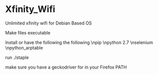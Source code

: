# Xfinity_Wifi
Unlimited xfinity wifi for Debian Based OS

Make files executable

Install or have the following the following 
  \npip
  \npython 2.7
  \nselenium
  \npython_arptable

run ./staple

make sure you have a geckodriver for in your Firefox PATH

